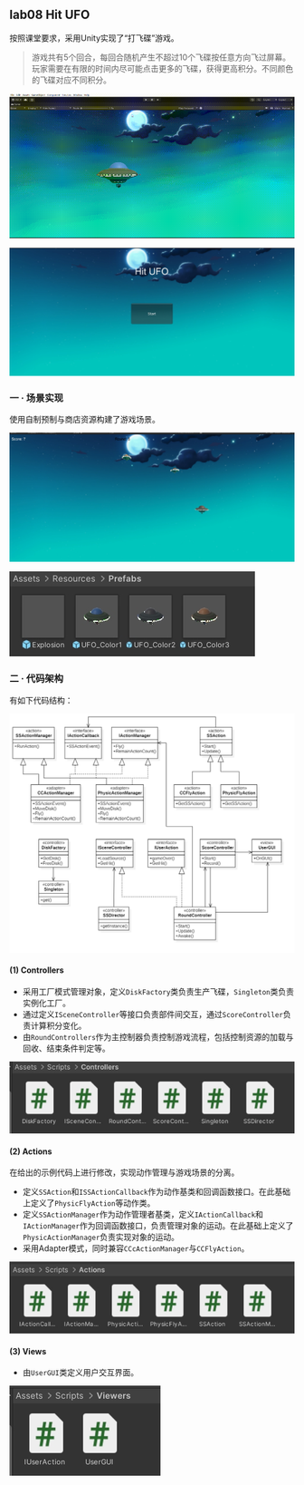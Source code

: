 ## lab08 Hit UFO

按照课堂要求，采用Unity实现了“打飞碟”游戏。

> 游戏共有5个回合，每回合随机产生不超过10个飞碟按任意方向飞过屏幕。玩家需要在有限的时间内尽可能点击更多的飞碟，获得更高积分。不同颜色的飞碟对应不同积分。

<!-- 演示视频：https://www.bilibili.com/video/BV1fJCfYjEx3

<video src="https://www.bilibili.com/video/BV1fJCfYjEx3"></video> -->

![](./img/gameplay.gif)

![](./img/game.png)



### 一 · 场景实现

使用自制预制与商店资源构建了游戏场景。

![](./img/env.png)

![](./img/prefabs.png)


### 二 · 代码架构 

有如下代码结构：

![](./img/structure.png)

#### (1) Controllers

- 采用工厂模式管理对象，定义`DiskFactory`类负责生产飞碟，`Singleton`类负责实例化工厂。
- 通过定义`ISceneController`等接口负责部件间交互，通过`ScoreController`负责计算积分变化。
- 由`RoundControllers`作为主控制器负责控制游戏流程，包括控制资源的加载与回收、结束条件判定等。

![](./img/controllers.png)

#### (2) Actions

在给出的示例代码上进行修改，实现动作管理与游戏场景的分离。

- 定义`SSAction`和`ISSActionCallback`作为动作基类和回调函数接口。在此基础上定义了`PhysicFlyAction`等动作类。
- 定义`SSActionManager`作为动作管理者基类，定义`IActionCallback`和`IActionManager`作为回调函数接口，负责管理对象的运动。在此基础上定义了`PhysicActionManager`负责实现对象的运动。
- 采用Adapter模式，同时兼容`CCcActionManager`与`CCFlyAction`。

![](./img/actions.png)

#### (3) Views

- 由`UserGUI`类定义用户交互界面。

![](./img/views.png)